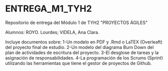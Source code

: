 # ENTREGA_M1_TYH2
Repositorio de entrega del Módulo 1 de TYH2 "PROYECTOS ÁGILES"

Alumnos: ROYO. Lourdes; VIDELA, Ana Clara. 

Incluye documentos sobre:
1-Un modelo en PDF y .Rmd o LaTEX (Overleaft) del proyecto final de estudio.
2-Un modelo del diagrama Burn Down del plan de actividades de escritura del proyecto.
3-El desglose de tareas y la asignación de responsabilidades.
4-La programación de los Scrums (Sprint) utilizando las herramientas que tiene el gestor de proyectos de Github.


